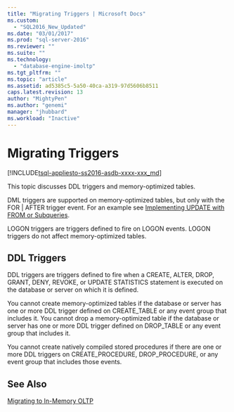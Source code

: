 ```yaml
---
title: "Migrating Triggers | Microsoft Docs"
ms.custom: 
  - "SQL2016_New_Updated"
ms.date: "03/01/2017"
ms.prod: "sql-server-2016"
ms.reviewer: ""
ms.suite: ""
ms.technology: 
  - "database-engine-imoltp"
ms.tgt_pltfrm: ""
ms.topic: "article"
ms.assetid: ad5385c5-5a50-40ca-a319-97d5606b8511
caps.latest.revision: 13
author: "MightyPen"
ms.author: "genemi"
manager: "jhubbard"
ms.workload: "Inactive"
---
```

# Migrating Triggers
[!INCLUDE[tsql-appliesto-ss2016-asdb-xxxx-xxx_md](../../includes/tsql-appliesto-ss2016-asdb-xxxx-xxx-md.md)]

  This topic discusses DDL triggers and memory-optimized tables.  
  
 DML triggers are supported on memory-optimized tables, but only with the FOR | AFTER trigger event. For an example see [Implementing UPDATE with FROM or Subqueries](../../relational-databases/in-memory-oltp/implementing-update-with-from-or-subqueries.md). 
  
 LOGON triggers are triggers defined to fire on LOGON events. LOGON triggers do not affect memory-optimized tables.  
  
## DDL Triggers  
 DDL triggers are triggers defined to fire when a CREATE, ALTER, DROP, GRANT, DENY, REVOKE, or UPDATE STATISTICS statement is executed on the database or server on which it is defined.  
  
 You cannot create memory-optimized tables if the database or server has one or more DDL trigger defined on CREATE_TABLE or any event group that includes it. You cannot drop a memory-optimized table if the database or server has one or more DDL trigger defined on DROP_TABLE or any event group that includes it.  
  
 You cannot create natively compiled stored procedures if there are one or more DDL triggers on CREATE_PROCEDURE, DROP_PROCEDURE, or any event group that includes those events.  
  
## See Also  
 [Migrating to In-Memory OLTP](../../relational-databases/in-memory-oltp/migrating-to-in-memory-oltp.md)  
  
  
